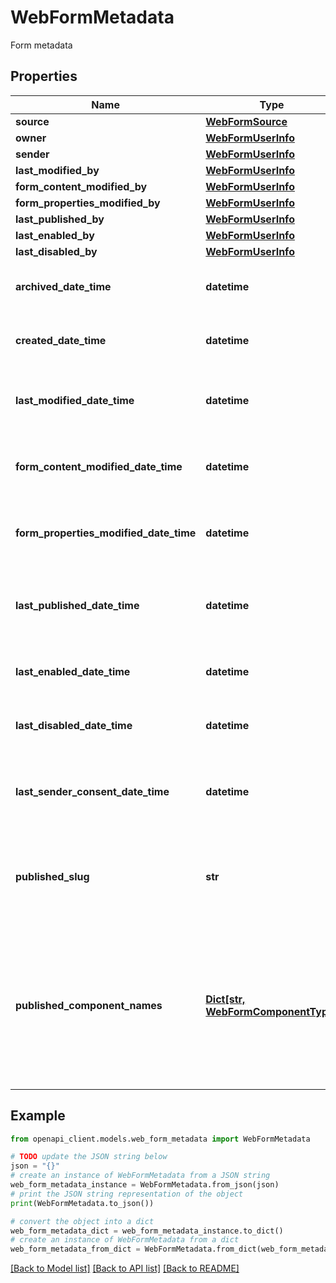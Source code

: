 # WebFormMetadata

Form metadata

## Properties

Name | Type | Description | Notes
------------ | ------------- | ------------- | -------------
**source** | [**WebFormSource**](WebFormSource.md) |  | [optional] 
**owner** | [**WebFormUserInfo**](WebFormUserInfo.md) |  | [optional] 
**sender** | [**WebFormUserInfo**](WebFormUserInfo.md) |  | [optional] 
**last_modified_by** | [**WebFormUserInfo**](WebFormUserInfo.md) |  | [optional] 
**form_content_modified_by** | [**WebFormUserInfo**](WebFormUserInfo.md) |  | [optional] 
**form_properties_modified_by** | [**WebFormUserInfo**](WebFormUserInfo.md) |  | [optional] 
**last_published_by** | [**WebFormUserInfo**](WebFormUserInfo.md) |  | [optional] 
**last_enabled_by** | [**WebFormUserInfo**](WebFormUserInfo.md) |  | [optional] 
**last_disabled_by** | [**WebFormUserInfo**](WebFormUserInfo.md) |  | [optional] 
**archived_date_time** | **datetime** | The last time the web form was archived | [optional] 
**created_date_time** | **datetime** | Track the time the web form was created | [optional] 
**last_modified_date_time** | **datetime** | The last time anything was modified on the form | [optional] 
**form_content_modified_date_time** | **datetime** | Track the last time web form content changed. | [optional] 
**form_properties_modified_date_time** | **datetime** | Track the last time the form properties changed. | [optional] 
**last_published_date_time** | **datetime** | Track the last time a draft version was published to active | [optional] 
**last_enabled_date_time** | **datetime** | Track the last time the form was enabled | [optional] 
**last_disabled_date_time** | **datetime** | Track the last time the form was disabled | [optional] 
**last_sender_consent_date_time** | **datetime** | Track the last time a user added their consent for the form. | [optional] 
**published_slug** | **str** | The public friendly slug that is used to access the form from the player | [optional] 
**published_component_names** | [**Dict[str, WebFormComponentType]**](WebFormComponentType.md) | A dictionary containing the mapping of component names to their respective component types for all the published components. | [optional] 

## Example

```python
from openapi_client.models.web_form_metadata import WebFormMetadata

# TODO update the JSON string below
json = "{}"
# create an instance of WebFormMetadata from a JSON string
web_form_metadata_instance = WebFormMetadata.from_json(json)
# print the JSON string representation of the object
print(WebFormMetadata.to_json())

# convert the object into a dict
web_form_metadata_dict = web_form_metadata_instance.to_dict()
# create an instance of WebFormMetadata from a dict
web_form_metadata_from_dict = WebFormMetadata.from_dict(web_form_metadata_dict)
```
[[Back to Model list]](../README.md#documentation-for-models) [[Back to API list]](../README.md#documentation-for-api-endpoints) [[Back to README]](../README.md)


